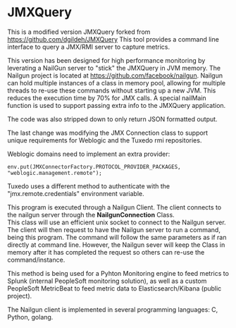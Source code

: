 # JMXQuery
This is a modified version JMXQuery forked from https://github.com/dgildeh/JMXQuery
This tool provides a command line interface to query a JMX/RMI server to capture metrics.

This version has been designed for high performance monitoring by leverating a NailGun server to "stick" the JMXQuery in JVM memory.
The Nailgun project is located at https://github.com/facebook/nailgun.
Nailgun can hold multiple instances of a class in memory pool, allowing for multiple threads to re-use these commands without starting up a new JVM.
This reduces the execution time by 70% for JMX calls.  A special nailMain function is used to support passing extra info to the JMXQuery application.

The code was also stripped down to only return JSON formatted output.

The last change was modifying the JMX Connection class to support unique requirements for Weblogic and the Tuxedo rmi repositories.

Weblogic domains need to implement an extra provider:

`env.put(JMXConnectorFactory.PROTOCOL_PROVIDER_PACKAGES, "weblogic.management.remote");`

Tuxedo uses a different method to authenticate with the "jmx.remote.credentials" environment variable.


This program is executed through a Nailgun Client.  The client connects to the nailgun server through the **NailgunConnection** Class.  
This class will use an efficient unix socket to connect to the Nailgun server.  The client will then request to have the Nailgun server to run a command, being this program.
The command will follow the same parameters as if ran directly at command line.   However, the Nailgun sever will keep the Class 
in memory after it has completed the request so others can re-use the command/instance.

This method is being used for a Pyhton Monitoring engine to feed metrics to Splunk (internal PeopleSoft monitoring solution), 
as well as a custom PeopleSoft MetricBeat to feed metric data to Elasticsearch/Kibana (public project).  

The Nailgun client is implemented in several programming languages: C, Python, golang.
